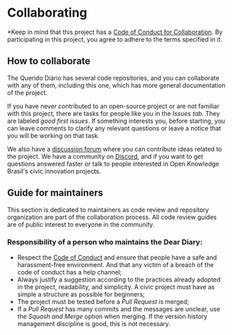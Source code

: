# Collaborating

*Keep in mind that this project has a 
[Code of Conduct for Collaboration](CODE_OF_CONDUCT.md). 
By participating in this project, you agree to adhere to the terms specified in it.

## How to collaborate

The Querido Diário has several code repositories, and you can collaborate with any of them, including this one, which has more general documentation of the project.

If you have never contributed to an open-source project or are not familiar with this project, there are tasks for people like you in the *Issues tab*. They are labeled *good first issues*. If something interests you, before starting, you can leave comments to clarify any relevant questions or leave a notice that you will be working on that task.

We also have a [discussion forum](https://github.com/okfn-brasil/querido-diario-comunidade/discussions)
where you can contribute ideas related to the project. We have a community on [Discord](https://discord.gg/nDc9p4drm4), and if you want to get questions answered faster or talk to people interested in Open Knowledge Brasil's civic innovation projects.

## Guide for maintainers

This section is dedicated to maintainers as code review and repository organization are part of the collaboration process. All code review guides are of public interest to everyone in the community.

### Responsibility of a person who maintains the Dear Diary:

* Respect the [Code of Conduct](CODE_OF_CONDUCT.md) and ensure that people have a safe and harassment-free environment. And that any victim of a breach of the code of conduct has a help channel;
* Always justify a suggestion according to the practices already adopted in the project, readability, and simplicity. A civic project must have as simple a structure as possible for beginners;
* The project must be tested before a *Pull Request* is merged;
* If a *Pull Request* has many commits and the messages are unclear, use the *Squash and Merge* option when merging. If the version history management discipline is good, this is not necessary.
